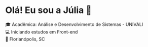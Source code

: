 <h1>Olá! Eu sou a Júlia 👋</h1>

🎓 Acadêmica: Análise e Desenvolvimento de Sistemas - UNIVALI <br>
💻 Iniciando estudos em Front-end <br>
📍  Florianópolis, SC

